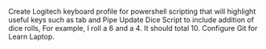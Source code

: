 Create Logitech keyboard profile for powershell scripting that will highlight useful keys such as tab and Pipe
Update Dice Script to include addition of dice rolls, For example, I roll a 6 and a 4. It should total 10.
Configure Git for Learn Laptop.

